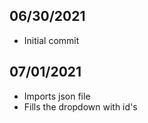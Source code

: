 ## 06/30/2021 ##
- Initial commit

## 07/01/2021 ##
- Imports json file
- Fills the dropdown with id's
